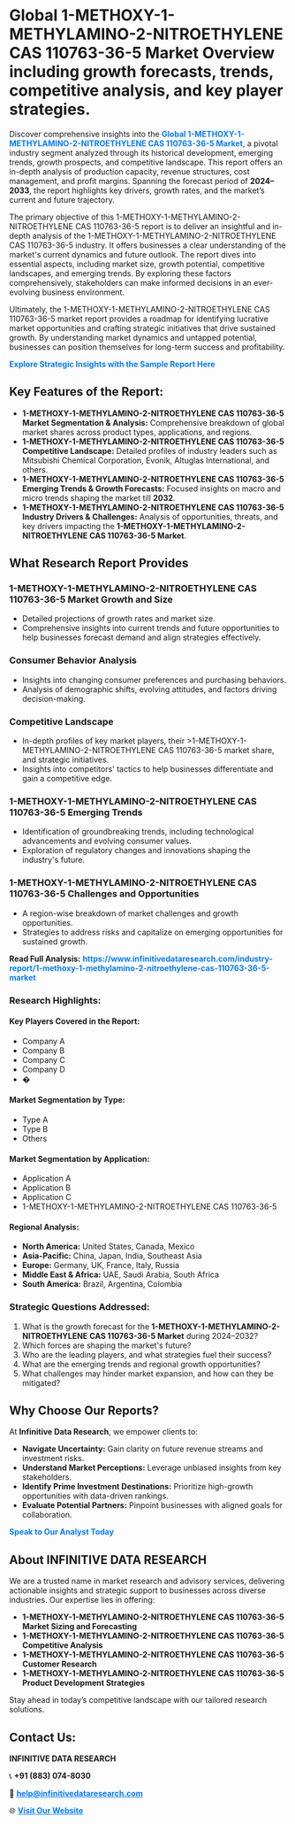 <h1>Global 1-METHOXY-1-METHYLAMINO-2-NITROETHYLENE CAS 110763-36-5 Market Overview including growth forecasts, trends, competitive analysis, and key player strategies.</h1>
<p>
Discover comprehensive insights into the 
<a href="https://www.infinitivedataresearch.com/industry-report/1-methoxy-1-methylamino-2-nitroethylene-cas-110763-36-5-market" rel="dofollow" style="color: #007BFF; text-decoration: none;"><strong>Global 1-METHOXY-1-METHYLAMINO-2-NITROETHYLENE CAS 110763-36-5 Market</strong></a>, a pivotal industry segment analyzed through its historical development, emerging trends, growth prospects, and competitive landscape. This report offers an in-depth analysis of production capacity, revenue structures, cost management, and profit margins. Spanning the forecast period of <strong>2024–2033</strong>, the report highlights key drivers, growth rates, and the market’s current and future trajectory.
</p>
<p>
The primary objective of this 1-METHOXY-1-METHYLAMINO-2-NITROETHYLENE CAS 110763-36-5 report is to deliver an insightful and in-depth analysis of the 1-METHOXY-1-METHYLAMINO-2-NITROETHYLENE CAS 110763-36-5 industry. It offers businesses a clear understanding of the market's current dynamics and future outlook. The report dives into essential aspects, including market size, growth potential, competitive landscapes, and emerging trends. By exploring these factors comprehensively, stakeholders can make informed decisions in an ever-evolving business environment.
</p>
<p>
Ultimately, the 1-METHOXY-1-METHYLAMINO-2-NITROETHYLENE CAS 110763-36-5 market report provides a roadmap for identifying lucrative market opportunities and crafting strategic initiatives that drive sustained growth. By understanding market dynamics and untapped potential, businesses can position themselves for long-term success and profitability.
</p>
<p>
<a href="https://www.infinitivedataresearch.com/request-sample/reportId=110721" style="color: #007BFF; text-decoration: none;"><strong>Explore Strategic Insights with the Sample Report Here</strong></a>
</p>

<h2>Key Features of the Report:</h2>
<ul>
<li><strong>1-METHOXY-1-METHYLAMINO-2-NITROETHYLENE CAS 110763-36-5 Market Segmentation & Analysis:</strong> Comprehensive breakdown of global market shares across product types, applications, and regions.</li>
<li><strong>1-METHOXY-1-METHYLAMINO-2-NITROETHYLENE CAS 110763-36-5 Competitive Landscape:</strong> Detailed profiles of industry leaders such as Mitsubishi Chemical Corporation, Evonik, Altuglas International, and others.</li>
<li><strong>1-METHOXY-1-METHYLAMINO-2-NITROETHYLENE CAS 110763-36-5 Emerging Trends & Growth Forecasts:</strong> Focused insights on macro and micro trends shaping the market till <strong>2032</strong>.</li>
<li><strong>1-METHOXY-1-METHYLAMINO-2-NITROETHYLENE CAS 110763-36-5 Industry Drivers & Challenges:</strong> Analysis of opportunities, threats, and key drivers impacting the <strong>1-METHOXY-1-METHYLAMINO-2-NITROETHYLENE CAS 110763-36-5 Market</strong>.</li>
</ul>

<h2>What Research Report Provides</h2>
<h3>1-METHOXY-1-METHYLAMINO-2-NITROETHYLENE CAS 110763-36-5 Market Growth and Size</h3>
<ul>
<li>Detailed projections of growth rates and market size.</li>
<li>Comprehensive insights into current trends and future opportunities to help businesses forecast demand and align strategies effectively.</li>
</ul>

<h3>Consumer Behavior Analysis</h3>
<ul>
<li>Insights into changing consumer preferences and purchasing behaviors.</li>
<li>Analysis of demographic shifts, evolving attitudes, and factors driving decision-making.</li>
</ul>

<h3>Competitive Landscape</h3>
<ul>
<li>In-depth profiles of key market players, their >1-METHOXY-1-METHYLAMINO-2-NITROETHYLENE CAS 110763-36-5 market share, and strategic initiatives.</li>
<li>Insights into competitors' tactics to help businesses differentiate and gain a competitive edge.</li>
</ul>

<h3>1-METHOXY-1-METHYLAMINO-2-NITROETHYLENE CAS 110763-36-5 Emerging Trends</h3>
<ul>
<li>Identification of groundbreaking trends, including technological advancements and evolving consumer values.</li>
<li>Exploration of regulatory changes and innovations shaping the industry's future.</li>
</ul>

<h3>1-METHOXY-1-METHYLAMINO-2-NITROETHYLENE CAS 110763-36-5 Challenges and Opportunities</h3>
<ul>
<li>A region-wise breakdown of market challenges and growth opportunities.</li>
<li>Strategies to address risks and capitalize on emerging opportunities for sustained growth.</li>
</ul>
<p><strong>Read Full Analysis:</strong> <a href="https://www.infinitivedataresearch.com/industry-report/1-methoxy-1-methylamino-2-nitroethylene-cas-110763-36-5-market" rel="dofollow" style="color: #007BFF; text-decoration: none;"><strong>https://www.infinitivedataresearch.com/industry-report/1-methoxy-1-methylamino-2-nitroethylene-cas-110763-36-5-market</strong></a></p>
<h3>Research Highlights:</h3>
<h4>Key Players Covered in the Report:</h4>
<ul><li>Company A</li><li>Company B</li><li>Company C</li><li>Company D</li><li>�</li></ul>
<h4>Market Segmentation by Type:</h4>
<ul><li>Type A</li><li>Type B</li><li>Others</li></ul>
<h4>Market Segmentation by Application:</h4>
<ul><li>Application A</li><li>Application B</li><li>Application C</li><li>1-METHOXY-1-METHYLAMINO-2-NITROETHYLENE CAS 110763-36-5</li></ul>

<h4>Regional Analysis:</h4>
<ul>
<li><strong>North America:</strong> United States, Canada, Mexico</li>
<li><strong>Asia-Pacific:</strong> China, Japan, India, Southeast Asia</li>
<li><strong>Europe:</strong> Germany, UK, France, Italy, Russia</li>
<li><strong>Middle East & Africa:</strong> UAE, Saudi Arabia, South Africa</li>
<li><strong>South America:</strong> Brazil, Argentina, Colombia</li>
</ul>

<h3>Strategic Questions Addressed:</h3>
<ol>
<li>What is the growth forecast for the <strong>1-METHOXY-1-METHYLAMINO-2-NITROETHYLENE CAS 110763-36-5 Market</strong> during 2024–2032?</li>
<li>Which forces are shaping the market's future?</li>
<li>Who are the leading players, and what strategies fuel their success?</li>
<li>What are the emerging trends and regional growth opportunities?</li>
<li>What challenges may hinder market expansion, and how can they be mitigated?</li>
</ol>

<h2>Why Choose Our Reports?</h2>
<p>At <strong>Infinitive Data Research</strong>, we empower clients to:</p>
<ul>
<li><strong>Navigate Uncertainty:</strong> Gain clarity on future revenue streams and investment risks.</li>
<li><strong>Understand Market Perceptions:</strong> Leverage unbiased insights from key stakeholders.</li>
<li><strong>Identify Prime Investment Destinations:</strong> Prioritize high-growth opportunities with data-driven rankings.</li>
<li><strong>Evaluate Potential Partners:</strong> Pinpoint businesses with aligned goals for collaboration.</li>
</ul>
<p><a href="https://www.infinitivedataresearch.com/industry-report/1-methoxy-1-methylamino-2-nitroethylene-cas-110763-36-5-market" rel="dofollow" style="color: #007BFF; text-decoration: none;"><strong>Speak to Our Analyst Today</strong></a></p>

<h2>About INFINITIVE DATA RESEARCH</h2>
<p>We are a trusted name in market research and advisory services, delivering actionable insights and strategic support to businesses across diverse industries. Our expertise lies in offering:</p>
<ul>
<li><strong>1-METHOXY-1-METHYLAMINO-2-NITROETHYLENE CAS 110763-36-5 Market Sizing and Forecasting</strong></li>
<li><strong>1-METHOXY-1-METHYLAMINO-2-NITROETHYLENE CAS 110763-36-5 Competitive Analysis</strong></li>
<li><strong>1-METHOXY-1-METHYLAMINO-2-NITROETHYLENE CAS 110763-36-5 Customer Research</strong></li>
<li><strong>1-METHOXY-1-METHYLAMINO-2-NITROETHYLENE CAS 110763-36-5 Product Development Strategies</strong></li>
</ul>
<p>Stay ahead in today’s competitive landscape with our tailored research solutions.</p>

<h2>Contact Us:</h2>
<p><strong>INFINITIVE DATA RESEARCH</strong></p>
<p>📞 <strong>+91 (883) 074-8030</strong></p>
<p>📧 <strong><a href="mailto:help@infinitivedataresearch.com" style="color: #007BFF;">help@infinitivedataresearch.com</a></strong></p>
<p>🌐 <strong><a href="https://www.infinitivedataresearch.com" rel="dofollow" style="color: #007BFF;">Visit Our Website</a></strong></p>